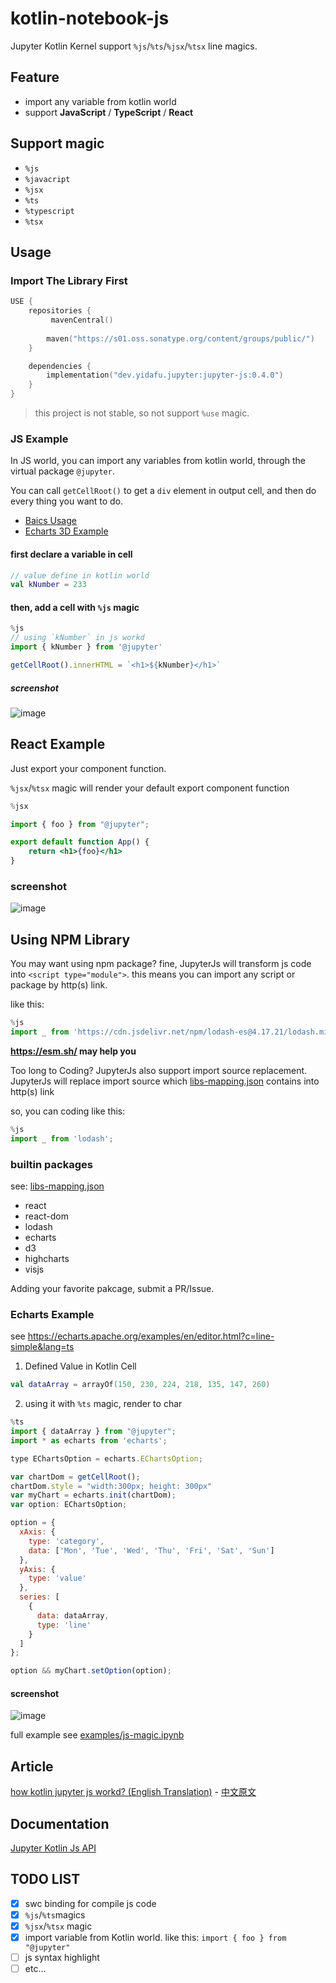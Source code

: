 # kotlin-notebook-js

Jupyter Kotlin Kernel support `%js`/`%ts`/`%jsx`/`%tsx` line magics.

## Feature

+ import any variable from kotlin world
+ support **JavaScript** / **TypeScript** / **React**

## Support magic

+ `%js`
+ `%javacript`
+ `%jsx`
+ `%ts`
+ `%typescript`
+ `%tsx`

## Usage

### Import The Library First

```kt
USE {
    repositories {
         mavenCentral()
         
        maven("https://s01.oss.sonatype.org/content/groups/public/")
    }

    dependencies {
        implementation("dev.yidafu.jupyter:jupyter-js:0.4.0")
    }
}
```

> this project is not stable, so not support `%use` magic.

### JS Example

In JS world, you can import any variables from kotlin world, through the virtual package `@jupyter`.

You can call `getCellRoot()` to get a `div` element in output cell, and then do every thing you want to do.

+ [Baics Usage](https://yidafu.github.io/kotlin-jupyter-js/examples/js-magic.html)
+ [Echarts 3D Example](https://yidafu.github.io/kotlin-jupyter-js/examples/girls-last-tour.html)

#### first declare a variable in cell

```kt
// value define in kotlin world
val kNumber = 233
```

#### then, add a cell with `%js` magic

```js
%js
// using `kNumber` in js workd
import { kNumber } from '@jupyter'

getCellRoot().innerHTML = `<h1>${kNumber}</h1>`
```

##### screenshot

![image](https://github.com/yidafu/kotlin-jupyter-js/assets/22773923/cd1d84d3-7dcc-4f0f-8a3e-50300e4f7e4c)

## React Example

Just export your component function.

`%jsx`/`%tsx` magic will render your default export component function

```jsx
%jsx

import { foo } from "@jupyter";

export default function App() {
    return <h1>{foo}</h1>
}
```

### screenshot

![image](https://github.com/yidafu/kotlin-jupyter-js/assets/22773923/c8902c7e-813d-41b3-be6b-b0ee192e890b)

## Using NPM Library

You may want using npm package? fine, JupyterJs will transform js code into `<script type="module">`. this means you can import any script or package by http(s) link.

like this:

```js
%js
import _ from 'https://cdn.jsdelivr.net/npm/lodash-es@4.17.21/lodash.min.js';
```

**<https://esm.sh/> may help you**

Too long to Coding? JupyterJs also support import source replacement. JupyterJs will replace import source which [libs-mapping.json](jupyter-js/src/main/resources/libs-mapping.json) contains into http(s) link

so, you can coding like this:

```js
%js
import _ from 'lodash';
```

### builtin packages

see: [libs-mapping.json](jupyter-js/src/main/resources/libs-mapping.json)

+ react
+ react-dom
+ lodash
+ echarts
+ d3
+ highcharts
+ visjs

Adding your favorite pakcage, submit a PR/Issue.

### Echarts Example

see <https://echarts.apache.org/examples/en/editor.html?c=line-simple&lang=ts>

1. Defined Value in Kotlin Cell

```kt
val dataArray = arrayOf(150, 230, 224, 218, 135, 147, 260)
```

2. using it with `%ts` magic, render to char

```js
%ts
import { dataArray } from "@jupyter";
import * as echarts from 'echarts';

type EChartsOption = echarts.EChartsOption;

var chartDom = getCellRoot();
chartDom.style = "width:300px; height: 300px"
var myChart = echarts.init(chartDom);
var option: EChartsOption;

option = {
  xAxis: {
    type: 'category',
    data: ['Mon', 'Tue', 'Wed', 'Thu', 'Fri', 'Sat', 'Sun']
  },
  yAxis: {
    type: 'value'
  },
  series: [
    {
      data: dataArray,
      type: 'line'
    }
  ]
};

option && myChart.setOption(option);
```

#### screenshot

![image](https://github.com/yidafu/kotlin-jupyter-js/assets/22773923/b5aa06d3-24dc-4e3e-a020-8bd7ac5b1bae)

full example see [examples/js-magic.ipynb](./examples/js-magic.ipynb)

## Article

[how kotlin jupyter js workd? (English Translation)](./docs/how-kotlin-jupyter-work.md) - [中文原文](./docs/how-kotlin-jupyter-work.zh-CN.md)

## Documentation

[Jupyter Kotlin Js API](https://yidafu.github.io/kotlin-jupyter-js/kt-docs/index.html)

## TODO LIST

+ [x] swc binding for compile js code
+ [x] `%js`/`%ts`magics
+ [x] `%jsx`/`%tsx` magic
+ [x] import variable from Kotlin world. like this: `import { foo } from "@jupyter"`
+ [ ] js syntax highlight
+ [ ] etc...
